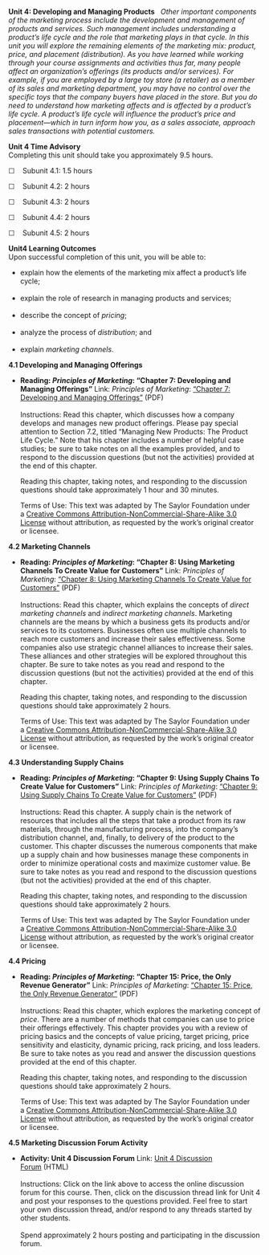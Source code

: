 **Unit 4: Developing and Managing Products** <span id="4"></span> 
*Other important components of the marketing process include the
development and management of products and services. Such management
includes understanding a product’s life cycle and the role that
marketing plays in that cycle. In this unit you will explore the
remaining elements of the marketing mix: product, price, and placement
(distribution). As you have learned while working through your course
assignments and activities thus far, many people affect an
organization’s offerings (its products and/or services). For example, if
you are employed by a large toy store (a retailer) as a member of its
sales and marketing department, you may have no control over the
specific toys that the company buyers have placed in the store. But you
do need to understand how marketing affects and is affected by a
product’s life cycle. A product’s life cycle will influence the
product’s price and placement—which in turn inform how you, as a sales
associate, approach sales transactions with potential customers.*

**Unit 4 Time Advisory**  
Completing this unit should take you approximately 9.5 hours.  
  
 ☐    Subunit 4.1: 1.5 hours  
  
 ☐    Subunit 4.2: 2 hours  
  
 ☐    Subunit 4.3: 2 hours  
  
 ☐    Subunit 4.4: 2 hours  
  
 ☐    Subunit 4.5: 2 hours

**Unit4 Learning Outcomes**  
Upon successful completion of this unit, you will be able to:  
-   explain how the elements of the marketing mix affect a product’s
    life cycle;  
      
-   explain the role of research in managing products and services;  
      
-   describe the concept of *pricing*;  
      
-   analyze the process of *distribution*; and  
      
-   explain *marketing channels*.

**4.1 Developing and Managing Offerings** <span id="4.1"></span> 
-   **Reading: *Principles of Marketing*: “Chapter 7: Developing and
    Managing Offerings”**
    Link: *Principles of Marketing*: [“Chapter 7: Developing and
    Managing
    Offerings”](https://resources.saylor.org/archived/textbooks/Principles%20of%20Marketing.pdf) (PDF)  
        
     Instructions: Read this chapter, which discusses how a company
    develops and manages new product offerings. Please pay special
    attention to Section 7.2, titled “Managing New Products: The Product
    Life Cycle.” Note that his chapter includes a number of helpful case
    studies; be sure to take notes on all the examples provided, and to
    respond to the discussion questions (but not the activities)
    provided at the end of this chapter.  
      
     Reading this chapter, taking notes, and responding to the
    discussion questions should take approximately 1 hour and 30
    minutes.  
      
     Terms of Use: This text was adapted by The Saylor Foundation under
    a [Creative Commons Attribution-NonCommercial-Share-Alike 3.0
    License](http://creativecommons.org/licenses/by-nc-sa/3.0/) without
    attribution, as requested by the work’s original creator or
    licensee.

**4.2 Marketing Channels** <span id="4.2"></span> 
-   **Reading: *Principles of Marketing*: “Chapter 8: Using Marketing
    Channels To Create Value for Customers”**
    Link: *Principles of Marketing*: [“Chapter 8: Using Marketing
    Channels To Create Value for
    Customers”](https://resources.saylor.org/archived/textbooks/Principles%20of%20Marketing.pdf) (PDF)  
        
     Instructions: Read this chapter, which explains the concepts of
    *direct marketing channels* and *indirect marketing channels*.
    Marketing channels are the means by which a business gets its
    products and/or services to its customers. Businesses often use
    multiple channels to reach more customers and increase their sales
    effectiveness. Some companies also use strategic channel alliances
    to increase their sales. These alliances and other strategies will
    be explored throughout this chapter. Be sure to take notes as you
    read and respond to the discussion questions (but not the
    activities) provided at the end of this chapter.  
      
     Reading this chapter, taking notes, and responding to the
    discussion questions should take approximately 2 hours.  
      
     Terms of Use: This text was adapted by The Saylor Foundation under
    a [Creative Commons Attribution-NonCommercial-Share-Alike 3.0
    License](http://creativecommons.org/licenses/by-nc-sa/3.0/) without
    attribution, as requested by the work’s original creator or
    licensee.

**4.3 Understanding Supply Chains** <span id="4.3"></span> 
-   **Reading: *Principles of Marketing*: “Chapter 9: Using Supply
    Chains To Create Value for Customers”**
    Link: *Principles of Marketing*: [“Chapter 9: Using Supply Chains To
    Create Value for
    Customers”](https://resources.saylor.org/archived/textbooks/Principles%20of%20Marketing.pdf) (PDF)  
        
     Instructions: Read this chapter. A supply chain is the network of
    resources that includes all the steps that take a product from its
    raw materials, through the manufacturing process, into the company’s
    distribution channel, and, finally, to delivery of the product to
    the customer. This chapter discusses the numerous components that
    make up a supply chain and how businesses manage these components in
    order to minimize operational costs and maximize customer value. Be
    sure to take notes as you read and respond to the discussion
    questions (but not the activities) provided at the end of this
    chapter.  
      
     Reading this chapter, taking notes, and responding to the
    discussion questions should take approximately 2 hours.  
      
     Terms of Use: This text was adapted by The Saylor Foundation under
    a [Creative Commons Attribution-NonCommercial-Share-Alike 3.0
    License](http://creativecommons.org/licenses/by-nc-sa/3.0/) without
    attribution, as requested by the work’s original creator or
    licensee.

**4.4 Pricing** <span id="4.4"></span> 
-   **Reading: *Principles of Marketing*: “Chapter 15: Price, the Only
    Revenue Generator”**
    Link: *Principles of Marketing*: [“Chapter 15: Price, the Only
    Revenue
    Generator”](https://resources.saylor.org/archived/textbooks/Principles%20of%20Marketing.pdf) (PDF)  
        
     Instructions: Read this chapter, which explores the marketing
    concept of *price*. There are a number of methods that companies can
    use to price their offerings effectively. This chapter provides you
    with a review of pricing basics and the concepts of value pricing,
    target pricing, price sensitivity and elasticity, dynamic pricing,
    rack pricing, and loss leaders. Be sure to take notes as you read
    and answer the discussion questions provided at the end of this
    chapter.  
      
     Reading this chapter, taking notes, and responding to the
    discussion questions should take approximately 2 hours.  
      
     Terms of Use: This text was adapted by The Saylor Foundation under
    a [Creative Commons Attribution-NonCommercial-Share-Alike 3.0
    License](http://creativecommons.org/licenses/by-nc-sa/3.0/) without
    attribution, as requested by the work’s original creator or
    licensee.

**4.5 Marketing Discussion Forum Activity** <span id="4.5"></span> 
-   **Activity: Unit 4 Discussion Forum**
    Link: [Unit 4 Discussion
    Forum](http://forums.saylor.org/forum/professional-development/certificate-programs/sales101-marketing-fundamentals/) (HTML)  
        
     Instructions: Click on the link above to access the online
    discussion forum for this course. Then, click on the discussion
    thread link for Unit 4 and post your responses to the questions
    provided. Feel free to start your own discussion thread, and/or
    respond to any threads started by other students.  
        
     Spend approximately 2 hours posting and participating in the
    discussion forum.


